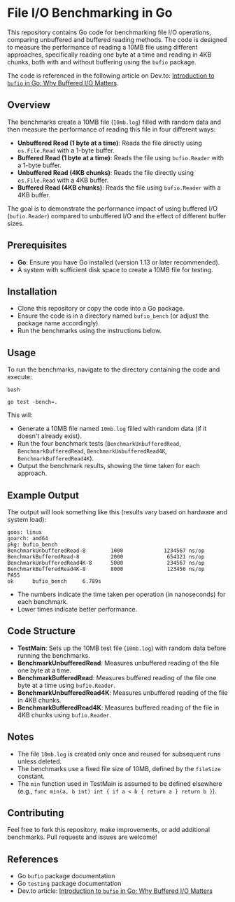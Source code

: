 # File I/O Benchmarking in Go
This repository contains Go code for benchmarking file I/O operations, comparing unbuffered and buffered reading methods. The code is designed to measure the performance of reading a 10MB file using different approaches, specifically reading one byte at a time and reading in 4KB chunks, both with and without buffering using the `bufio` package.

The code is referenced in the following article on Dev.to: [Introduction to `bufio` in Go: Why Buffered I/O Matters](https://dev.to/peymanahmadi/introduction-to-bufio-in-go-why-buffered-io-matters-58n).

## Overview
The benchmarks create a 10MB file (`10mb.log`) filled with random data and then measure the performance of reading this file in four different ways:

- **Unbuffered Read (1 byte at a time)**: Reads the file directly using `os.File.Read` with a 1-byte buffer.
- **Buffered Read (1 byte at a time)**: Reads the file using `bufio.Reader` with a 1-byte buffer.
- **Unbuffered Read (4KB chunks)**: Reads the file directly using `os.File.Read` with a 4KB buffer.
- **Buffered Read (4KB chunks)**: Reads the file using `bufio.Reader` with a 4KB buffer.

The goal is to demonstrate the performance impact of using buffered I/O (`bufio.Reader`) compared to unbuffered I/O and the effect of different buffer sizes.

## Prerequisites
- **Go**: Ensure you have Go installed (version 1.13 or later recommended).
- A system with sufficient disk space to create a 10MB file for testing.

## Installation
- Clone this repository or copy the code into a Go package.
- Ensure the code is in a directory named `bufio_bench` (or adjust the package name accordingly).
- Run the benchmarks using the instructions below.

## Usage
To run the benchmarks, navigate to the directory containing the code and execute:

```
bash

go test -bench=.
```


This will:
- Generate a 10MB file named `10mb.log` filled with random data (if it doesn't already exist).
- Run the four benchmark tests (`BenchmarkUnbufferedRead`, `BenchmarkBufferedRead`, `BenchmarkUnbufferedRead4K`, `BenchmarkBufferedRead4K`).
- Output the benchmark results, showing the time taken for each approach.

## Example Output
The output will look something like this (results vary based on hardware and system load):
```
goos: linux
goarch: amd64
pkg: bufio_bench
BenchmarkUnbufferedRead-8        1000             1234567 ns/op
BenchmarkBufferedRead-8          2000              654321 ns/op
BenchmarkUnbufferedRead4K-8      5000              234567 ns/op
BenchmarkBufferedRead4K-8        8000              123456 ns/op
PASS
ok      bufio_bench     6.789s
```

- The numbers indicate the time taken per operation (in nanoseconds) for each benchmark.
- Lower times indicate better performance.

## Code Structure
- **TestMain**: Sets up the 10MB test file (`10mb.log`) with random data before running the benchmarks.
- **BenchmarkUnbufferedRead**: Measures unbuffered reading of the file one byte at a time.
- **BenchmarkBufferedRead**: Measures buffered reading of the file one byte at a time using `bufio.Reader`.
- **BenchmarkUnbufferedRead4K**: Measures unbuffered reading of the file in 4KB chunks.
- **BenchmarkBufferedRead4K**: Measures buffered reading of the file in 4KB chunks using `bufio.Reader`.

## Notes
- The file `10mb.log` is created only once and reused for subsequent runs unless deleted.
- The benchmarks use a fixed file size of 10MB, defined by the `fileSize` constant.
- The `min` function used in TestMain is assumed to be defined elsewhere (e.g., `func min(a, b int) int { if a < b { return a } return b }`).

## Contributing
Feel free to fork this repository, make improvements, or add additional benchmarks. Pull requests and issues are welcome!

## References
- Go `bufio` package documentation
- Go `testing` package documentation
- Dev.to article: [Introduction to `bufio` in Go: Why Buffered I/O Matters](https://dev.to/peymanahmadi/introduction-to-bufio-in-go-why-buffered-io-matters-58n)